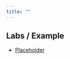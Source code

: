 ```yaml
---
title: ""
---
```


## Labs / Example

- [Placeholder](/pkb/programming/basic/placeholder.html)
